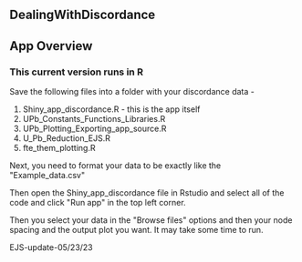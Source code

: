 ## DealingWithDiscordance

## App Overview

### This current version runs in R

Save the following files into a folder with your discordance data -

1. Shiny_app_discordance.R - this is the app itself
2. UPb_Constants_Functions_Libraries.R
3. UPb_Plotting_Exporting_app_source.R
4. U_Pb_Reduction_EJS.R
5. fte_them_plotting.R

Next, you need to format your data to be exactly like the "Example_data.csv"

Then open the Shiny_app_discordance file in Rstudio and select all of the code and click "Run app" in the top left corner. 

Then you select your data in the "Browse files" options and then your node spacing and the output plot you want. It may take some time to run. 


EJS-update-05/23/23


